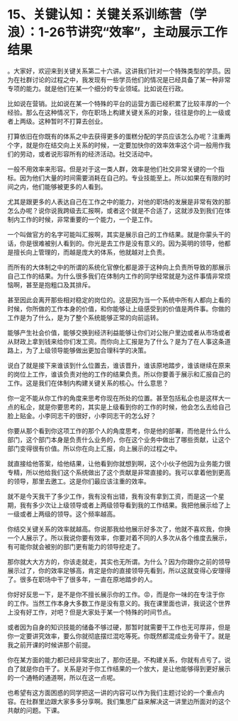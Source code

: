 # 15、关键认知：关键关系训练营（学浪）：1-26节讲究“效率”，主动展示工作结果

。大家好，欢迎来到关键关系第二十六讲。这讲我们针对一个特殊类型的学员。因为在社群讨论的过程之中，我发现有一些学员他们的情况是已经具备了某一种非常专项的能力。就是他们在某一个细分的专业领域。比如说在行政。

比如说在营销。比如说在某一个特殊的平台的运营方面已经积累了比较丰厚的一个经验。那么在这种情况下，你在职场上构建关键关系的对象，往往是你的上一级或者上两级。这种暂时不打算去创业。

打算依旧在你既有的体系之中去获得更多的蛋糕分配的学员应该怎么办呢？注重两个字，就是你在结交向上关系的时候，一定要加快你的效率效率这个词一般用作我们的劳动，或者说形容所有的经济活动。社交活动中。

一般不用效率来形容。但是对于这一类人群，效率是他们社交非常关键的一个指标。因为他们大量的时间需要消耗在自己的。专业技能至上。所以如果在有限的时间之内，他们能够被更多的人看到。

尤其是跟更多的人表达自己在工作之中的能力，对他的职场的发展是非常有效的那怎么办呢？说你说我跨级去汇报啊，或者这个就是不合适了，这就涉及到我们在体制内工作的时候，非常重要的一个能力，一个是工作。

一个叫做官方的名字可能叫汇报啊，其实是展示自己的工作结果。就是你蒙头干的话，你是很难被别人看到的。你光是去工作是没有意义的。因为英明的领导，他都是擅长向上管理的，而越是庞大的体系，他就越对上负责。

而所有的大体制之中的所谓的系统化官僚化都是源于这种向上负责所导致的那展示自己工作的结果。为什么很多我们在体制内工作的同学经常就是为这件事情非常烦恼啊，甚至是抱粗口及其排斥。

甚至因此会离开那些相对稳定的岗位的。这是因为当一个系统中所有人都向上看的时候，你所做的工作本身的价值，和你能够让上级感受到的价值是两件事。你做的工作是为了什么，是为了整个系统能够正常的向前运转。

能够产生社会价值，能够交换到经济利益能够让你们对公账户里边或者从市场或者从财政上拿到钱来给你们发工资。而你向上汇报是为了什么？是为了在人事这条道路上，为了上级领导能够做出更加合理科学的决策。

说白了就是接下来谁该到什么位置去，谁该晋升，谁该原地踏步，谁该继续在原来的岗位上工作，谁该负责对他的工作的结果负责。所以你要善于展示和汇报自己的工作。这是我们在体制内构建关键关系的核心。什么意思？

你一定不能从你工作的角度来思考你现在所处的位置。甚至包括私企也是这样大一点的私企，就是你要思考的，其实是上级看到你的工作的时候，他会怎么去给自己脸上贴金。小李同志干的很好，小李同志干的怎么好？

你要从那个看到你这项工作的那个人的角度思考，你是他的部署，而他是什么什么部门，这个部门本身是负责什么业务的，你在这个业务中做出了哪些贡献，让这个部门变得很有价值。所以你在向上汇报，向上展示的过程之中。

就直接给他答案，给他结果，让他看到你就想到啊，这个小伙子他因为业务能力很专精，所以他给我们这个系统做出了这个贡献是非常直接的。我可以拿着他到更高的领导，那里去邀工。这是你们最应该注重的效率。

就不是今天我干了多少工作，我有没有出错，我有没有拿到工资，而是这一个星期，我有多少次让上级领导或者上两级领导看到我的工作结果。我把他展示给了上一级或者上两级的领导。这个频率越高。

你结交关键关系的效率就越高。你说那我给他展示好多次了，他就不喜欢我，你换一个人展示了。所以我说你要有效率，你要对着不同的人多次从各个维度去展示，有可能你就会被别的部门更有能力的领导挖走了。

那你就大大方方的，你该走就走，其实也无所谓。为什么？因为你跟你之前的领导展示过了，你的效率足够高，肯定是你的直接领导先看到，所以这就变得心安理得了。很多在职场中干了很多年，一直在原地踏步的人。

你好好反思一下，是不是你不擅长展示你的工作。😡，而是你一味的在专注于你的工作。当然工作本身大多数工作是没有意义的。我在课里面也讲，我说这个世界上没有好工作，对吧？但是大家处于某一个特殊的时间节点。

或者因为自身的知识技能的储备不够过硬，那暂时就需要干工作也无可厚非，但是你一定要讲究效率，要么你就彻底摆烂混吃等死。你既然都混成业务骨干了。就是我之前开课的时候讲那个前提。

你在某方面的能力都已经非常突出了，那你还是。不构建关系，你就有点亏了。说白了就是你白干了。关系是对于你工作结果的一个放大，是让他能够得到更好展示的一个通畅的通道啊，所以在这一点呢。

也希望有这方面困惑的同学把这一讲的内容可以作为我们主题讨论的一个重点内容。在社群里边跟大家多多分享啊。我们集思广益来解决这一讲里边所面对的这个共献的问题。下课。

